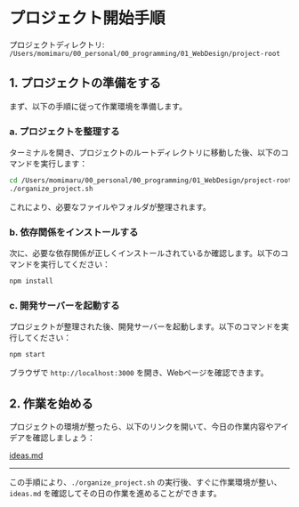 # プロジェクト開始手順

プロジェクトディレクトリ: `/Users/momimaru/00_personal/00_programming/01_WebDesign/project-root`

## 1. プロジェクトの準備をする

まず、以下の手順に従って作業環境を準備します。

### a. プロジェクトを整理する
ターミナルを開き、プロジェクトのルートディレクトリに移動した後、以下のコマンドを実行します：

```bash
cd /Users/momimaru/00_personal/00_programming/01_WebDesign/project-root
./organize_project.sh
```

これにより、必要なファイルやフォルダが整理されます。

### b. 依存関係をインストールする
次に、必要な依存関係が正しくインストールされているか確認します。以下のコマンドを実行してください：

```bash
npm install
```

### c. 開発サーバーを起動する
プロジェクトが整理された後、開発サーバーを起動します。以下のコマンドを実行してください：

```bash
npm start
```

ブラウザで `http://localhost:3000` を開き、Webページを確認できます。

## 2. 作業を始める

プロジェクトの環境が整ったら、以下のリンクを開いて、今日の作業内容やアイデアを確認しましょう：

[ideas.md](https://github.com/momimaru0221/MyWebDesignProject/blob/main/docs/ideas.md)

---

この手順により、`./organize_project.sh` の実行後、すぐに作業環境が整い、`ideas.md` を確認してその日の作業を進めることができます。